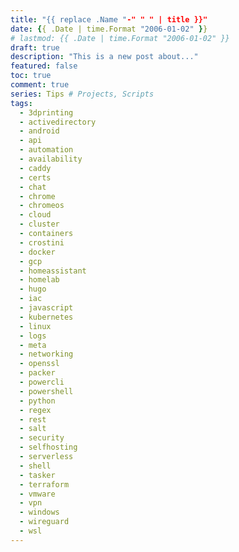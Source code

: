 ```yaml
---
title: "{{ replace .Name "-" " " | title }}"
date: {{ .Date | time.Format "2006-01-02" }}
# lastmod: {{ .Date | time.Format "2006-01-02" }}
draft: true
description: "This is a new post about..."
featured: false
toc: true
comment: true
series: Tips # Projects, Scripts
tags:
  - 3dprinting
  - activedirectory
  - android
  - api
  - automation
  - availability
  - caddy
  - certs
  - chat
  - chrome
  - chromeos
  - cloud
  - cluster
  - containers
  - crostini
  - docker
  - gcp
  - homeassistant
  - homelab
  - hugo
  - iac
  - javascript
  - kubernetes
  - linux
  - logs
  - meta
  - networking
  - openssl
  - packer
  - powercli
  - powershell
  - python
  - regex
  - rest
  - salt
  - security
  - selfhosting
  - serverless
  - shell
  - tasker
  - terraform
  - vmware
  - vpn
  - windows
  - wireguard
  - wsl
---
```


